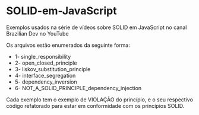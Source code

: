 # SOLID-em-JavaScript
Exemplos usados na série de vídeos sobre SOLID em JavaScript no canal Brazilian Dev no YouTube


Os arquivos estão enumerados da seguinte forma:

- 1- single_responsibility
- 2- open_closed_principle
- 3- liskov_substitution_principle
- 4- interface_segregation
- 5- dependency_inversion
- 6- NOT_A_SOLID_PRINCIPLE_dependency_injection


Cada exemplo tem o exemplo de VIOLAÇÃO do princípio, e o seu respectivo código refatorado para estar em conformidade com os princípios SOLID.
